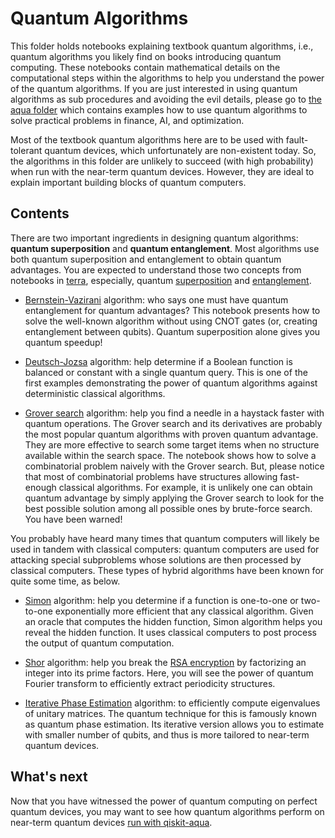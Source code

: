 # Quantum Algorithms

This folder holds notebooks explaining textbook quantum algorithms, i.e., quantum algorithms you likely find
on books introducing quantum computing. These notebooks contain mathematical details on the computational steps within the algorithms to help you understand the power of the quantum algorithms. If you are just interested in
using quantum algorithms as sub procedures and avoiding the evil details, please go to [the aqua folder](../aqua/) which contains examples how to use quantum algorithms to solve practical problems in finance, AI, and optimization.

Most of the textbook quantum algorithms here are to be used with fault-tolerant quantum devices, which unfortunately are non-existent today. So, the algorithms in this folder are unlikely to succeed (with high probability) when run with the near-term quantum devices. However, they are ideal to explain important building blocks of quantum computers.

## Contents

There are two important ingredients in designing quantum algorithms: **quantum superposition** and **quantum entanglement**.
Most algorithms use both quantum superposition and entanglement to obtain quantum advantages. You are expected to understand those two concepts from notebooks in [terra](../terra), especially, quantum [superposition](../terra/qis_intro/superposition.ipynb) and [entanglement](../terra/qis_intro/entanglement_introduction.ipynb).

* [Bernstein-Vazirani](bernstein_vazirani.ipynb) algorithm: who says one must have quantum entanglement for quantum advantages? This notebook presents how to solve the well-known algorithm without using CNOT gates (or, creating entanglement between qubits). Quantum superposition alone gives you quantum speedup!

* [Deutsch-Jozsa](deutsch_jozsa.ipynb) algorithm: help determine if a Boolean function is balanced or constant with a single quantum query. This is one of the first examples demonstrating the power of quantum algorithms against deterministic classical algorithms.

* [Grover search](grover_algorithm.ipynb) algorithm: help you find a needle in a haystack faster with quantum operations. The Grover search and its derivatives are probably the most popular quantum algorithms with proven quantum advantage. They are more effective to search some target items when no structure available within the search space. The notebook shows how to solve a combinatorial problem naively with the Grover search. But, please notice that most of combinatorial problems have structures allowing fast-enough classical algorithms. For example, it is unlikely one can obtain quantum advantage by simply applying the Grover search to look for the best possible solution among all possible ones by brute-force search. You have been warned!


You probably have heard many times that quantum computers will likely be used in tandem with classical computers: quantum computers are used for attacking special subproblems whose solutions are then processed by classical computers. These types of hybrid algorithms have been known for quite some time, as below.

* [Simon](simon_algorithm.ipynb) algorithm: help you determine if a function is one-to-one or two-to-one exponentially more efficient that any classical algorithm. Given an oracle that computes the hidden function, Simon algorithm helps you reveal the hidden function.
It uses classical computers to post process the output of quantum computation.

* [Shor](shor_algorithm.ipynb) algorithm: help you break the [RSA encryption](https://en.wikipedia.org/wiki/RSA_(cryptosystem)) by factorizing an integer into its prime factors. Here, you will see the power of quantum Fourier transform to efficiently extract periodicity structures.

* [Iterative Phase Estimation](iterative_phase_estimation_algorithm.ipynb) algorithm: to efficiently compute eigenvalues of unitary matrices. The quantum technique for this is famously known as quantum phase estimation. Its iterative version allows you to estimate with smaller number of qubits, and thus is more tailored to near-term quantum devices.      


## What's next

Now that you have witnessed the power of quantum computing on perfect quantum devices, you may want to see how quantum algorithms perform on near-term quantum devices [run with qiskit-aqua](../aqua/index.ipynb).
